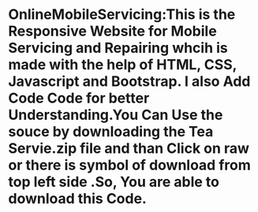 # OnlineMobileServicing:This is the Responsive Website for Mobile Servicing and Repairing whcih is made with the help of HTML, CSS, Javascript and Bootstrap. I also Add Code Code for better Understanding.You Can Use the souce by downloading the Tea Servie.zip file and than Click on raw or there is symbol of  download from top left side .So, You are able to download this Code.
